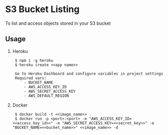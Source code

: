 # S3 Bucket Listing

To list and access objects stored in your S3 bucket

## Usage

1. Heroku
        
        $ npm i -g heroku
        $ heroku create <<app name>>
        
        Go to Heroku Dashboard and configure variables in project settings
        Required vars:
            - BUCKET_NAME
            - AWS_ACCESS_KEY_ID
            - AWS_SECRET_ACCESS_KEY
            - AWS_DEFAULT_REGION

2. Docker

        $ docker build -t <<image_name>> .
        $ docker run -p <port>:<port> -e "AWS_ACCESS_KEY_ID=<<access_key_id>>" -e "AWS_SECRET_ACCESS_KEY=<<secret_key>>" -e "BUCKET_NAME=<<bucket_name>>" <<image_name>> -d


